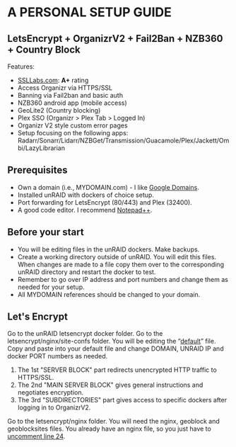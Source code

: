 # A PERSONAL SETUP GUIDE

## LetsEncrypt + OrganizrV2 + Fail2Ban + NZB360 + Country Block
Features:
 - [SSLLabs.com](https://www.ssllabs.com/): **A+** rating
 - Access Organizr via HTTPS/SSL
 - Banning via Fail2ban and basic auth
 - NZB360 android app (mobile access)
 - GeoLite2 (Country blocking)
 - Plex SSO (Organizr > Plex Tab > Logged In)
 - Organizr V2 style custom error pages
 - Setup focusing on the following apps: Radarr/Sonarr/Lidarr/NZBGet/Transmission/Guacamole/Plex/Jackett/Ombi/LazyLibrarian

## Prerequisites
 - Own a domain (i.e., MYDOMAIN.com) - I like [Google Domains](https://domains.google/).
 - Installed unRAID with dockers of choice setup.
 - Port forwarding for LetsEncrypt (80/443) and Plex (32400).
 - A good code editor. I recommend [Notepad++](https://notepad-plus-plus.org/).

## Before your start
 - You will be editing files in the unRAID dockers. Make backups.
 - Create a working directory outside of unRAID. You will edit this files. When changes are made to a file copy them over to the corresponding unRAID directory and restart the docker to test.
 - Remember to go over IP address and port numbers and change them as needed for your setup.
 - All MYDOMAIN references should be changed to your domain.

## Let's Encrypt
Go to the unRAID letsencrypt docker folder. Go to the letsencrypt/nginx/site-confs folder. You will be editing the “[default](https://github.com/aircave/OrganizrV2-aircave-SAMPLE/tree/master/unraid-dockers/letsencrypt/nginx/site-confs)” file. Copy and paste into your default file and change DOMAIN, UNRAID IP and docker PORT numbers as needed.

 1. The 1st "SERVER BLOCK" part redirects unencrypted HTTP traffic to HTTPS/SSL.
 2. The 2nd "MAIN SERVER BLOCK" gives general instructions and negotiates encryption.
 3. The 3rd "SUBDIRECTORIES" part gives access to specific dockers after logging in to OrganizrV2.

Go to the letsencrypt/nginx folder. You will need the nginx, geoblock and geoblocksites files.
You already have an nginx file, so you just have to [uncomment line 24](https://github.com/aircave/OrganizrV2-aircave-SAMPLE/blob/master/unraid-dockers/letsencrypt/nginx/nginx.conf). 
